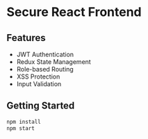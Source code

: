 # Secure React Frontend

## Features
- JWT Authentication
- Redux State Management
- Role-based Routing
- XSS Protection
- Input Validation

## Getting Started
```bash
npm install
npm start
```
